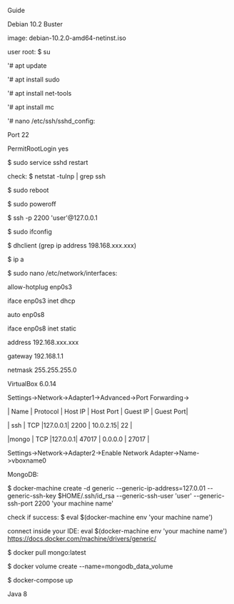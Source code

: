 Guide

Debian 10.2 Buster

image: debian-10.2.0-amd64-netinst.iso

user root:
$ su 

'# apt update

'# apt install sudo

'# apt install net-tools

'# apt install mc

'# nano /etc/ssh/sshd_config:
 
Port 22

PermitRootLogin yes

$ sudo service sshd restart

check:
$ netstat -tulnp | grep ssh


$ sudo reboot

$ sudo poweroff

$ ssh -p 2200 'user'@127.0.0.1

$ sudo ifconfig

$ dhclient (grep ip address 198.168.xxx.xxx)

$ ip a

$ sudo nano /etc/network/interfaces: 

allow-hotplug enp0s3

iface enp0s3 inet dhcp 

auto enp0s8

iface enp0s8 inet static

address 192.168.xxx.xxx

gateway 192.168.1.1

netmask 255.255.255.0


VirtualBox 6.0.14

Settings->Network->Adapter1->Advanced->Port Forwarding->

| Name | Protocol | Host IP | Host Port | Guest IP | Guest Port|

| ssh  | TCP      |127.0.0.1| 2200      | 10.0.2.15| 22        |

|mongo | TCP      |127.0.0.1| 47017     | 0.0.0.0  | 27017     |


Settings->Network->Adapter2->Enable Network Adapter->Name->vboxname0


MongoDB:

$ docker-machine create -d generic --generic-ip-address=127.0.01 --generic-ssh-key $HOME/.ssh/id_rsa --generic-ssh-user 'user' --generic-ssh-port 2200 'your machine name'

check if success: $ eval $(docker-machine env 'your machine name')

connect inside your IDE: eval $(docker-machine env 'your machine name')
https://docs.docker.com/machine/drivers/generic/

$ docker pull mongo:latest

$ docker volume create --name=mongodb_data_volume

$ docker-compose up


Java 8